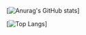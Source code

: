 [![Anurag's GitHub stats](https://github-readme-stats.vercel.app/api?username=iesous-kurios&theme=dark)]

[![Top Langs](https://github-readme-stats.vercel.app/api/top-langs/?username=iesous-kurios&layout=compact&theme=dark)]

<!--
**iesous-kurios/iesous-kurios** is a ✨ _special_ ✨ repository because its `README.md` (this file) appears on your GitHub profile.

Here are some ideas to get you started:

- 🔭 I’m currently working on ...
- 🌱 I’m currently learning ...
- 👯 I’m looking to collaborate on ...
- 🤔 I’m looking for help with ...
- 💬 Ask me about ...
- 📫 How to reach me: ...
- 😄 Pronouns: ...
- ⚡ Fun fact: ...
-->
